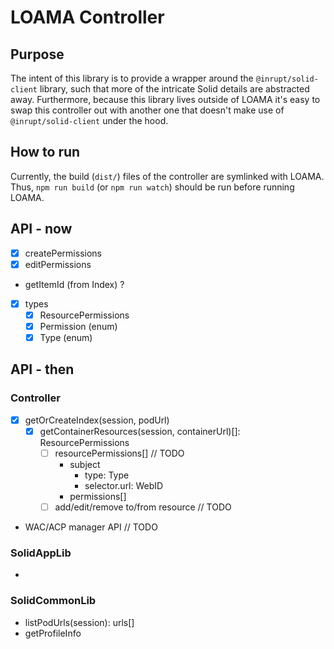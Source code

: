 # LOAMA Controller

## Purpose

The intent of this library is to provide a wrapper around the `@inrupt/solid-client` library, such that more of the intricate Solid details are abstracted away. Furthermore, because this library lives outside of LOAMA it's easy to swap this controller out with another one that doesn't make use of `@inrupt/solid-client` under the hood.

## How to run

Currently, the build (`dist/`) files of the controller are symlinked with LOAMA. Thus, `npm run build` (or `npm run watch`) should be run before running LOAMA.

## API - now

- [x] createPermissions
- [x] editPermissions
- getItemId (from Index) ?
- [x] types
  - [x] ResourcePermissions
  - [x] Permission (enum)
  - [x] Type (enum)

## API - then

### Controller

- [x] getOrCreateIndex(session, podUrl)
  - [x] getContainerResources(session, containerUrl)[]: ResourcePermissions
    - [ ] resourcePermissions[] // TODO
      - subject
        - type: Type
        - selector.url: WebID
      - permissions[]
    - [ ] add/edit/remove to/from resource // TODO

- WAC/ACP manager API // TODO

### SolidAppLib

- 

### SolidCommonLib

- listPodUrls(session): urls[]
- getProfileInfo
